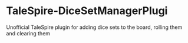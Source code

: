 # TaleSpire-DiceSetManagerPlugi
Unofficial TaleSpire plugin for adding dice sets to the board, rolling them and clearing them
